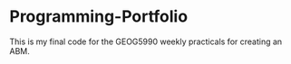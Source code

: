 # Programming-Portfolio
This is my final code for the GEOG5990 weekly practicals for creating an ABM.
